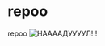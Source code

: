 # repoo
repoo
![НААААДУУУУЛ!!!](https://i.pinimg.com/736x/b4/3c/6b/b43c6b6cd6f52cc56758aad9bfc56dfa.jpg)
